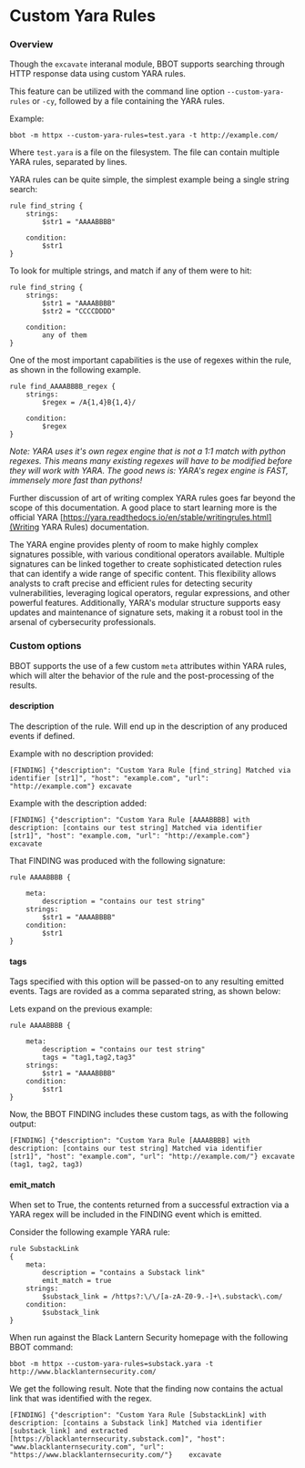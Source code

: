 # Custom Yara Rules

### Overview 
Though the `excavate` interanal module, BBOT supports searching through HTTP response data using custom YARA rules. 

This feature can be utilized with the command line option `--custom-yara-rules` or `-cy`, followed by a file containing the YARA rules.

Example:

```
bbot -m httpx --custom-yara-rules=test.yara -t http://example.com/
```

Where `test.yara` is a file on the filesystem. The file can contain multiple YARA rules, separated by lines.

YARA rules can be quite simple, the simplest example being a single string search:

```
rule find_string {
    strings:
        $str1 = "AAAABBBB"

    condition:
        $str1
}
```

To look for multiple strings, and match if any of them were to hit:

```
rule find_string {
    strings:
        $str1 = "AAAABBBB"
        $str2 = "CCCCDDDD"

    condition:
        any of them
}
```

One of the most important capabilities is the use of regexes within the rule, as shown in the following example.

```
rule find_AAAABBBB_regex {
    strings:
        $regex = /A{1,4}B{1,4}/

    condition:
        $regex
}

```

*Note: YARA uses it's own regex engine that is not a 1:1 match with python regexes. This means many existing regexes will have to be modified before they will work with YARA. The good news is: YARA's regex engine is FAST, immensely more fast than pythons!*

Further discussion of art of writing complex YARA rules goes far beyond the scope of this documentation. A good place to start learning more is the official YARA [https://yara.readthedocs.io/en/stable/writingrules.html](Writing YARA Rules) documentation. 

The YARA engine provides plenty of room to make highly complex signatures possible, with various conditional operators available. Multiple signatures can be linked together to create sophisticated detection rules that can identify a wide range of specific content. This flexibility allows analysts to craft precise and efficient rules for detecting security vulnerabilities, leveraging logical operators, regular expressions, and other powerful features. Additionally, YARA's modular structure supports easy updates and maintenance of signature sets, making it a robust tool in the arsenal of cybersecurity professionals.

### Custom options

BBOT supports the use of a few custom `meta` attributes within YARA rules, which will alter the behavior of the rule and the post-processing of the results.

#### description

The description of the rule. Will end up in the description of any produced events if defined.

Example with no description provided:

```
[FINDING] {"description": "Custom Yara Rule [find_string] Matched via identifier [str1]", "host": "example.com", "url": "http://example.com"} excavate
```

Example with the description added:

```
[FINDING] {"description": "Custom Yara Rule [AAAABBBB] with description: [contains our test string] Matched via identifier [str1]", "host": "example.com, "url": "http://example.com"}     excavate
```

That FINDING was produced with the following signature:

```
rule AAAABBBB {

    meta:
        description = "contains our test string"
    strings:
        $str1 = "AAAABBBB"
    condition:
        $str1
}
```

#### tags

Tags specified with this option will be passed-on to any resulting emitted events. Tags are rovided as a comma separated string, as shown below:

Lets expand on the previous example:

```
rule AAAABBBB {

    meta:
        description = "contains our test string"
        tags = "tag1,tag2,tag3"
    strings:
        $str1 = "AAAABBBB"
    condition:
        $str1
}
```

Now, the BBOT FINDING includes these custom tags, as with the following output:

```
[FINDING] {"description": "Custom Yara Rule [AAAABBBB] with description: [contains our test string] Matched via identifier [str1]", "host": "example.com", "url": "http://example.com/"} excavate   (tag1, tag2, tag3)

```

#### emit_match

When set to True, the contents returned from a successful extraction via a YARA regex will be included in the FINDING event which is emitted.

Consider the following example YARA rule:

```
rule SubstackLink
{
    meta:
        description = "contains a Substack link"
        emit_match = true
    strings:
        $substack_link = /https?:\/\/[a-zA-Z0-9.-]+\.substack\.com/
    condition:
        $substack_link
}
```

When run against the Black Lantern Security homepage with the following BBOT command:

```
bbot -m httpx --custom-yara-rules=substack.yara -t http://www.blacklanternsecurity.com/

```

We get the following result. Note that the finding now contains the actual link that was identified with the regex.

```
[FINDING] {"description": "Custom Yara Rule [SubstackLink] with description: [contains a Substack link] Matched via identifier [substack_link] and extracted [https://blacklanternsecurity.substack.com]", "host": "www.blacklanternsecurity.com", "url": "https://www.blacklanternsecurity.com/"}    excavate
```

